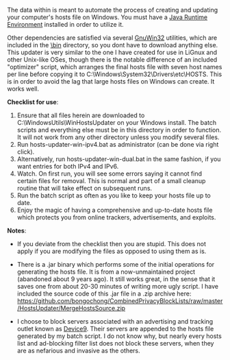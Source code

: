 The data within is meant to automate the process of creating and updating your computer's hosts file on Windows. You must have a [Java Runtime Environment](https://www.java.com/en/download/) installed in order to utilize it.

Other dependencies are satisfied via several [GnuWin32](http://gnuwin32.sourceforge.net/) utilities, which are included in the [\bin](/WindowsUtils/WinHostsUpdater/bin/) directory, so you dont have to download anything else. This updater is very similar to the one I have created for use in LiGnux and other Unix-like OSes, though there is the notable difference of an included "optimizer" script, which arranges the final hosts file with seven host names per line before copying it to C:\Windows\System32\Drivers\etc\HOSTS. This is in order to avoid the lag that large hosts files on Windows can create. It works well.

**Checklist for use**:
1. Ensure that all files herein are downloaded to C:\WindowsUtils\WinHostsUpdater on your Windows install. The batch scripts and everything else must be in this directory in order to function. It will not work from any other directory unless you modify several files.
2. Run hosts-updater-win-ipv4.bat as administrator (can be done via right click).
3. Alternatively, run hosts-updater-win-dual.bat in the same fashion, if you want entries for both IPv4 and IPv6.
4. Watch. On first run, you will see some errors saying it cannot find certain files for removal. This is normal and part of a small cleanup routine that will take effect on subsequent runs.
5. Run the batch script as often as you like to keep your hosts file up to date.
6. Enjoy the magic of having a comprehensive and up-to-date hosts file which protects you from online trackers, advertisements, and exploits.


**Notes**:
- If you deviate from the checklist then you are stupid. This does not apply if you are modifying the files as opposed to using them as is.

- There is a .jar binary which performs some of the initial operations for generating the hosts file. It is from a now-unmaintained project (abandoned about 9 years ago). It still works great, in the sense that it saves one from about 20-30 minutes of writing more ugly script. I have included the source code of this .jar file in a .zip archive here: https://github.com/bongochong/CombinedPrivacyBlockLists/raw/master/HostsUpdater/MergeHostsSource.zip

- I choose to block servers associated with an advertising and tracking outlet known as [Device9](https://www.bloomberg.com/research/stocks/private/snapshot.asp?privcapId=311903236). Their servers are appended to the hosts file generated by my batch script. I do not know why, but nearly every hosts list and ad-blocking filter list does not block these servers, when they are as nefarious and invasive as the others.
